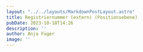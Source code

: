 ```yaml
---
layout: "../../layouts/MarkdownPostLayout.astro"
title: Registriernummer (extern) (Positionsebene)
pubDate: 2023-10-18T14:26
description: ''
author: Anja Füger
image: ''
---
```


